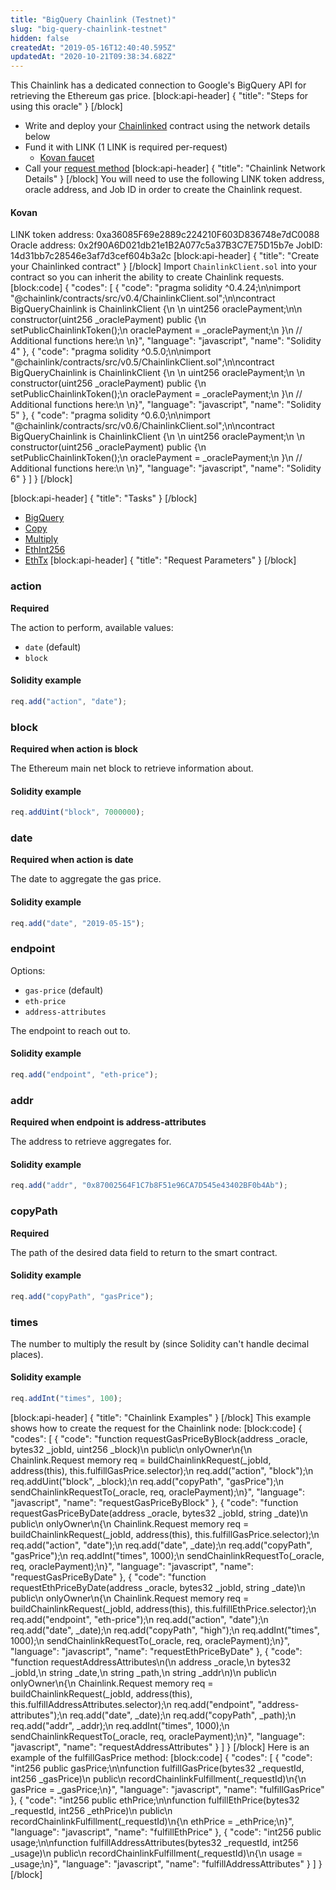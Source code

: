 ```yaml
---
title: "BigQuery Chainlink (Testnet)"
slug: "big-query-chainlink-testnet"
hidden: false
createdAt: "2019-05-16T12:40:40.595Z"
updatedAt: "2020-10-21T09:38:34.682Z"
---
```

This Chainlink has a dedicated connection to Google's BigQuery API for retrieving the Ethereum gas price.
[block:api-header]
{
  "title": "Steps for using this oracle"
}
[/block]
- Write and deploy your [Chainlinked](doc:create-a-chainlinked-project)  contract using the network details below
- Fund it with LINK (1 LINK is required per-request)
  - <a href="https://kovan.chain.link/" target="_blank">Kovan faucet</a>
- Call your [request method](#section-chainlink-examples) 
[block:api-header]
{
  "title": "Chainlink Network Details"
}
[/block]
You will need to use the following LINK token address, oracle address, and Job ID in order to create the Chainlink request.

#### Kovan
LINK token address: 0xa36085F69e2889c224210F603D836748e7dC0088
Oracle address: 0x2f90A6D021db21e1B2A077c5a37B3C7E75D15b7e
JobID: 14d31bb7c28546e3af7d3cef604b3a2c
[block:api-header]
{
  "title": "Create your Chainlinked contract"
}
[/block]
Import `ChainlinkClient.sol` into your contract so you can inherit the ability to create Chainlink requests.
[block:code]
{
  "codes": [
    {
      "code": "pragma solidity ^0.4.24;\n\nimport \"@chainlink/contracts/src/v0.4/ChainlinkClient.sol\";\n\ncontract BigQueryChainlink is ChainlinkClient {\n  \n  uint256 oraclePayment;\n\n  constructor(uint256 _oraclePayment) public {\n    setPublicChainlinkToken();\n    oraclePayment = _oraclePayment;\n  }\n  // Additional functions here:\n  \n}",
      "language": "javascript",
      "name": "Solidity 4"
    },
    {
      "code": "pragma solidity ^0.5.0;\n\nimport \"@chainlink/contracts/src/v0.5/ChainlinkClient.sol\";\n\ncontract BigQueryChainlink is ChainlinkClient {\n  \n  uint256 oraclePayment;\n  \n  constructor(uint256 _oraclePayment) public {\n    setPublicChainlinkToken();\n    oraclePayment = _oraclePayment;\n  }\n  // Additional functions here:\n  \n}",
      "language": "javascript",
      "name": "Solidity 5"
    },
    {
      "code": "pragma solidity ^0.6.0;\n\nimport \"@chainlink/contracts/src/v0.6/ChainlinkClient.sol\";\n\ncontract BigQueryChainlink is ChainlinkClient {\n  \n  uint256 oraclePayment;\n  \n  constructor(uint256 _oraclePayment) public {\n    setPublicChainlinkToken();\n    oraclePayment = _oraclePayment;\n  }\n  // Additional functions here:\n  \n}",
      "language": "javascript",
      "name": "Solidity 6"
    }
  ]
}
[/block]

[block:api-header]
{
  "title": "Tasks"
}
[/block]
- [BigQuery](doc:external-adapters)
- [Copy](doc:adapters#section-copy)
- [Multiply](doc:adapters#section-multiply)
- [EthInt256](doc:adapters#section-ethint256)
- [EthTx](doc:adapters#section-ethtx)
[block:api-header]
{
  "title": "Request Parameters"
}
[/block]
### action

**Required**

The action to perform, available values:
- `date` (default)
- `block`


#### Solidity example

```javascript
req.add("action", "date");
```

### block

**Required when action is block**

The Ethereum main net block to retrieve information about.

#### Solidity example

```javascript
req.addUint("block", 7000000);
```

### date

**Required when action is date**

The date to aggregate the gas price.

#### Solidity example

```javascript
req.add("date", "2019-05-15");
```

### endpoint

Options:
- `gas-price` (default)
- `eth-price`
- `address-attributes`

The endpoint to reach out to.

#### Solidity example

```javascript
req.add("endpoint", "eth-price");
```

### addr

**Required when endpoint is address-attributes**

The address to retrieve aggregates for.

#### Solidity example

```javascript
req.add("addr", "0x87002564F1C7b8F51e96CA7D545e43402BF0b4Ab");
```

### copyPath

**Required**

The path of the desired data field to return to the smart contract.

#### Solidity example

```javascript
req.add("copyPath", "gasPrice");
```

### times

The number to multiply the result by (since Solidity can't handle decimal places).

#### Solidity example

```javascript
req.addInt("times", 100);
```
[block:api-header]
{
  "title": "Chainlink Examples"
}
[/block]
This example shows how to create the request for the Chainlink node:
[block:code]
{
  "codes": [
    {
      "code": "function requestGasPriceByBlock(address _oracle, bytes32 _jobId, uint256 _block)\n  public\n  onlyOwner\n{\n  Chainlink.Request memory req = buildChainlinkRequest(_jobId, address(this), this.fulfillGasPrice.selector);\n  req.add(\"action\", \"block\");\n  req.addUint(\"block\", _block);\n  req.add(\"copyPath\", \"gasPrice\");\n  sendChainlinkRequestTo(_oracle, req, oraclePayment);\n}",
      "language": "javascript",
      "name": "requestGasPriceByBlock"
    },
    {
      "code": "function requestGasPriceByDate(address _oracle, bytes32 _jobId, string _date)\n  public\n  onlyOwner\n{\n  Chainlink.Request memory req = buildChainlinkRequest(_jobId, address(this), this.fulfillGasPrice.selector);\n  req.add(\"action\", \"date\");\n  req.add(\"date\", _date);\n  req.add(\"copyPath\", \"gasPrice\");\n  req.addInt(\"times\", 1000);\n  sendChainlinkRequestTo(_oracle, req, oraclePayment);\n}",
      "language": "javascript",
      "name": "requestGasPriceByDate"
    },
    {
      "code": "function requestEthPriceByDate(address _oracle, bytes32 _jobId, string _date)\n  public\n  onlyOwner\n{\n  Chainlink.Request memory req = buildChainlinkRequest(_jobId, address(this), this.fulfillEthPrice.selector);\n  req.add(\"endpoint\", \"eth-price\");\n  req.add(\"action\", \"date\");\n  req.add(\"date\", _date);\n  req.add(\"copyPath\", \"high\");\n  req.addInt(\"times\", 1000);\n  sendChainlinkRequestTo(_oracle, req, oraclePayment);\n}",
      "language": "javascript",
      "name": "requestEthPriceByDate"
    },
    {
      "code": "function requestAddressAttributes\n(\n  address _oracle,\n  bytes32 _jobId,\n  string _date,\n  string _path,\n  string _addr\n)\n  public\n  onlyOwner\n{\n  Chainlink.Request memory req = buildChainlinkRequest(_jobId, address(this), this.fulfillAddressAttributes.selector);\n  req.add(\"endpoint\", \"address-attributes\");\n  req.add(\"date\", _date);\n  req.add(\"copyPath\", _path);\n  req.add(\"addr\", _addr);\n  req.addInt(\"times\", 1000);\n  sendChainlinkRequestTo(_oracle, req, oraclePayment);\n}",
      "language": "javascript",
      "name": "requestAddressAttributes"
    }
  ]
}
[/block]
Here is an example of the fulfillGasPrice method:
[block:code]
{
  "codes": [
    {
      "code": "int256 public gasPrice;\n\nfunction fulfillGasPrice(bytes32 _requestId, int256 _gasPrice)\n  public\n  recordChainlinkFulfillment(_requestId)\n{\n  gasPrice = _gasPrice;\n}",
      "language": "javascript",
      "name": "fulfillGasPrice"
    },
    {
      "code": "int256 public ethPrice;\n\nfunction fulfillEthPrice(bytes32 _requestId, int256 _ethPrice)\n  public\n  recordChainlinkFulfillment(_requestId)\n{\n  ethPrice = _ethPrice;\n}",
      "language": "javascript",
      "name": "fulfillEthPrice"
    },
    {
      "code": "int256 public usage;\n\nfunction fulfillAddressAttributes(bytes32 _requestId, int256 _usage)\n  public\n  recordChainlinkFulfillment(_requestId)\n{\n  usage = _usage;\n}",
      "language": "javascript",
      "name": "fulfillAddressAttributes"
    }
  ]
}
[/block]
